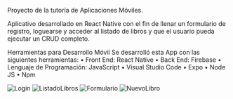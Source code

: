 Proyecto de la tutoría de Aplicaciones Móviles.

Aplicativo desarrollado en React Native con el fin de llenar un formulario de registro, 
loguearse y acceder al listado de libros y que el usuario pueda ejecutar un CRUD completo.

Herramientas para Desarrollo Móvil
Se desarrolló esta App con las siguientes herramientas:
• Front End: React Native
• Back End: Firebase
• Lenguaje de Programación: JavaScript
• Visual Studio Code
• Expo
• Node JS
• Npm

![Login](https://github.com/chris31p/nucleo3/assets/148641744/6cb7736e-adce-40a7-a100-123b73aa16b5)
![ListadoLibros](https://github.com/chris31p/nucleo3/assets/148641744/2e635890-b2e5-4c45-bd54-ff9e48655a70)
![Formulario](https://github.com/chris31p/nucleo3/assets/148641744/8af8fb00-2ed0-4019-8a28-b257d3d1177e)
![NuevoLibro](https://github.com/chris31p/nucleo3/assets/148641744/758fb6de-ff3c-4f32-9970-56cfe2d54141)
